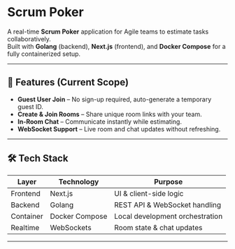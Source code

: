 # Scrum Poker

A real-time **Scrum Poker** application for Agile teams to estimate tasks collaboratively.  
Built with **Golang** (backend), **Next.js** (frontend), and **Docker Compose** for a fully containerized setup.

---

## 📌 Features (Current Scope)

- **Guest User Join** – No sign-up required, auto-generate a temporary guest ID.
- **Create & Join Rooms** – Share unique room links with your team.
- **In-Room Chat** – Communicate instantly while estimating.
- **WebSocket Support** – Live room and chat updates without refreshing.

---

## 🛠 Tech Stack

| Layer     | Technology     | Purpose                         |
| --------- | -------------- | ------------------------------- |
| Frontend  | Next.js        | UI & client-side logic          |
| Backend   | Golang         | REST API & WebSocket handling   |
| Container | Docker Compose | Local development orchestration |
| Realtime  | WebSockets     | Room state & chat updates       |

---
